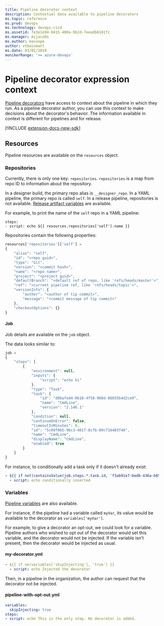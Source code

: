 ```yaml
---
title: Pipeline decorator context
description: Contextual data available to pipeline decorators
ms.topic: reference
ms.prod: devops
ms.technology: devops-cicd
ms.assetid: fe3e1e94-0415-400a-9b2d-7eeadb6101fc
ms.manager: mijacobs
ms.author: macoope
author: vtbassmatt
ms.date: 03/01/2019
monikerRange: '>= azure-devops'
---
```


# Pipeline decorator expression context

[Pipeline decorators](add-pipeline-decorator.md) have access to context about the pipeline in which they run.
As a pipeline decorator author, you can use this context to make decisions about the decorator's behavior. The information available in context is different for pipelines and for release.

[!INCLUDE [extension-docs-new-sdk](../../includes/extension-docs-new-sdk.md)]

## Resources

Pipeline resources are available on the `resources` object.

### Repositories

Currently, there is only one key: `repositories`.
`repositories` is a map from repo ID to information about the repository.

In a designer build, the primary repo alias is `__designer_repo`.
In a YAML pipeline, the primary repo is called `self`.
In a release pipeline, repositories is not available. [Release artifact variables](https://docs.microsoft.com/azure/devops/pipelines/release/variables?view=azure-devops&tabs=batch) are available.

For example, to print the name of the `self` repo in a YAML pipeline:
```
steps:
- script: echo ${{ resources.repositories['self'].name }}
```

Repositories contain the following properties:

```javascript
resources['repositories']['self'] =
{
	"alias": "self",
	"id": "<repo guid>",
	"type": "Git",
	"version": "<commit hash>",
	"name": "<repo name>",
	"project": "<project guid>",
	"defaultBranch": "<default ref of repo, like 'refs/heads/master'>",
	"ref": "<current pipeline ref, like 'refs/heads/topic'>",
	"versionInfo": {
		"author": "<author of tip commit>",
		"message": "<commit message of tip commit>"
	},
	"checkoutOptions": {}
}
```


#### Job

Job details are available on the `job` object.

The data looks similar to:

```javascript
job = 
{
	"steps": [
		{
			"environment": null,
			"inputs": {
				"script": "echo hi"
			},
			"type": "Task",
			"task": {
				"id": "d9bafed4-0b18-4f58-968d-86655b4d2ce9",
				"name": "CmdLine",
				"version": "2.146.1"
			},
			"condition": null,
			"continueOnError": false,
			"timeoutInMinutes": 0,
			"id": "5c09f0b5-9bc3-401f-8cfb-09c716403f48",
			"name": "CmdLine",
			"displayName": "CmdLine",
			"enabled": true
		}
	]
}
```

For instance, to conditionally add a task only if it doesn't already exist:

```yaml
- ${{ if not(containsValue(job.steps.*.task.id, 'f3ab91e7-bed6-436a-b651-399a66fe6c2a')) }}:
  - script: echo conditionally inserted
```

### Variables

[Pipeline variables](../../pipelines/process/variables.md) are also available.

For instance, if the pipeline had a variable called `myVar`, its value would be available to the decorator as `variables['myVar']`.

For example, to give a decorator an opt-out, we could look for a variable.
Pipeline authors who wished to opt out of the decorator would set this variable, and the decorator would not be injected.
If the variable isn't present, then the decorator would be injected as usual.

#### my-decorator.yml
```yaml
- ${{ if ne(variables['skipInjecting'], 'true') }}
  - script: echo Injected the decorator
```

Then, in a pipeline in the organization, the author can request that the decorator not be injected.

#### pipeline-with-opt-out.yml
```yaml
variables:
  skipInjecting: true
steps:
- script: echo This is the only step. No decorator is added.
```
